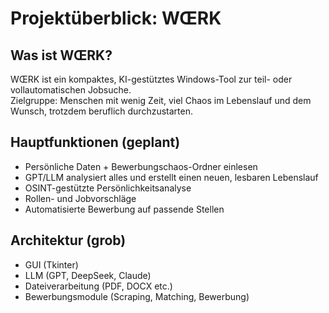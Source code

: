 # Projektüberblick: WŒRK

## Was ist WŒRK?
WŒRK ist ein kompaktes, KI-gestütztes Windows-Tool zur teil- oder vollautomatischen Jobsuche.  
Zielgruppe: Menschen mit wenig Zeit, viel Chaos im Lebenslauf und dem Wunsch, trotzdem beruflich durchzustarten.

## Hauptfunktionen (geplant)
- Persönliche Daten + Bewerbungschaos-Ordner einlesen
- GPT/LLM analysiert alles und erstellt einen neuen, lesbaren Lebenslauf
- OSINT-gestützte Persönlichkeitsanalyse
- Rollen- und Jobvorschläge
- Automatisierte Bewerbung auf passende Stellen

## Architektur (grob)
- GUI (Tkinter)
- LLM (GPT, DeepSeek, Claude)
- Dateiverarbeitung (PDF, DOCX etc.)
- Bewerbungsmodule (Scraping, Matching, Bewerbung)
